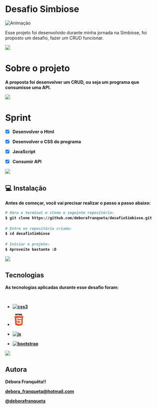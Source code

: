 # Desafio Simbiose #




![Animação](https://user-images.githubusercontent.com/72817900/150870292-9cbd238c-9090-43bc-81c9-90f56b6e7584.gif)


 
<p> Esse projeto foi desenvolvido durante minha jornada na Simbiose, foi proposto um desafio, fazer um CRUD funcionar.

<b> 


![](https://i.imgur.com/waxVImv.png)


<b>


# Sobre o projeto

<p> A proposta foi desenvolver um CRUD, ou seja um programa que consumisse uma API.</p>



<b> 




![](https://i.imgur.com/waxVImv.png)


# Sprint

- [x] Desenvolver o Html
- [x] Desenvolver o CSS do programa
- [x] JavaScript
- [x] Consumir API


<b> 


![](https://i.imgur.com/waxVImv.png)



##  💻 Instalação

<p> Antes de começar, você vai precisar realizar o passo a passo abaixo: 

```bash
# Abra o terminal e clone o seguinte repositório:
$ git clone https://github.com/deborafranqueta/desafioSimbiose.git

# Entre no repositório criado:
$ cd desafioSimbiose

# Iniciar o projeto:
$ Aproveite bastante :D

```
</p>

<b> 


![](https://i.imgur.com/waxVImv.png)



##  Tecnologias


As  tecnologias aplicadas durante esse desafio foram:

<br>


 - <a href="https://www.w3schools.com/css/" target="_blank"> <img src="https://raw.githubusercontent.com/devicons/devicon /master/icons/css3/css3-original-wordmark.svg" alt="css3" width="40" height="40"/> </a>

 - <a href="https://www.w3.org /html/" target="_blank"> <img src="https://raw.githubusercontent.com/devicons/devicon/master/icons/html5/html5-original-wordmark.svg" alt="html5" width= "40" altura="40"/> </a> 

 - <a href="https://developer.mozilla.org/pt-BR/docs/Web/JavaScript" target="_blank"> <img src="https://encrypted-tbn0.gstatic.com/images?q=tbn:ANd9GcSZqEmU957Lu04cLXjNuloYZRYIotlIDNYybg&usqp=CAU" alt="js" width= "30" altura="30"/> </a>

 - <a href="https://getbootstrap.com/" target="_blank"> <img src="https://startbootstrap.com/assets/img/brand-logos/bootstrap-4.svg" alt="bootstrap" width= "30" altura="30"/> </a>

<b> 


![](https://i.imgur.com/waxVImv.png)



##  Autora

<div aligin="center">
<p>
<sup>
 
 Débora Franquêta!!


debora_franqueta@hotmail.com

[@deborafranqueta](https://github.com/deborafranqueta)

